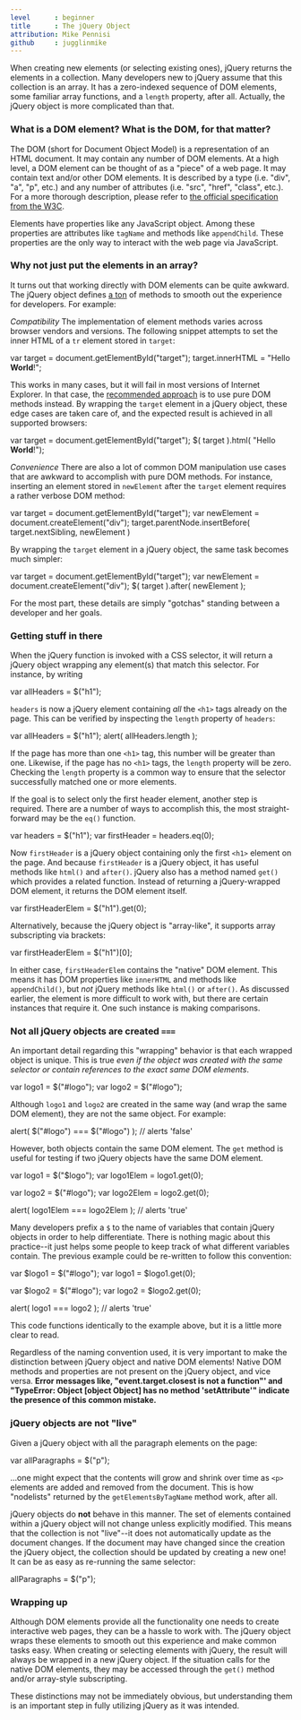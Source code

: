 ```yaml
---
level      : beginner
title      : The jQuery Object
attribution: Mike Pennisi
github     : jugglinmike
---
```

When creating new elements (or selecting existing ones), jQuery returns the elements in a collection.
Many developers new to jQuery assume that this collection is an array.
It has a zero-indexed sequence of DOM elements, some familiar array functions, and a `length` property, after all.
Actually, the jQuery object is more complicated than that.

### What is a DOM element? What is the DOM, for that matter?

The DOM (short for Document Object Model) is a representation of an HTML document.
It may contain any number of DOM elements.
At a high level, a DOM element can be thought of as a "piece" of a web page.
It may contain text and/or other DOM elements.
It is described by a type (i.e. "div", "a", "p", etc.) and any number of attributes (i.e. "src", "href", "class", etc.).
For a more thorough description, please refer to [the official specification from the W3C](http://www.w3.org/TR/DOM-Level-2-Core/core.html#ID-745549614).

Elements have properties like any JavaScript object.
Among these properties are attributes like `tagName` and methods like `appendChild`.
These properties are the only way to interact with the web page via JavaScript.

### Why not just put the elements in an array?

It turns out that working directly with DOM elements can be quite awkward.
The jQuery object defines [a ton](http://api.jquery.com/) of methods to smooth out the experience for developers.
For example:

*Compatibility*
The implementation of element methods varies across browser vendors and versions.
The following snippet attempts to set the inner HTML of a `tr` element stored in `target`:

<javascript caption="Setting the inner HTML with the native DOM API">
var target = document.getElementById("target");
target.innerHTML = "<td>Hello <b>World</b>!</td>";
</javascript>

This works in many cases, but it will fail in most versions of Internet Explorer.
In that case, the [recommended approach](http://www.quirksmode.org/dom/w3c_html.html) is to use pure DOM methods instead.
By wrapping the `target` element in a jQuery object, these edge cases are taken care of, and the expected result is achieved in all supported browsers:

<javascript caption="Setting the inner HTML with jQuery">
var target = document.getElementById("target");
$( target ).html( "<td>Hello <b>World</b>!</td>");
</javascript>

*Convenience*
There are also a lot of common DOM manipulation use cases that are awkward to accomplish with pure DOM methods.
For instance, inserting an element stored in `newElement` after the `target` element requires a rather verbose DOM method:

<javascript caption="Inserting a new element after another with the native DOM API">
var target = document.getElementById("target");
var newElement = document.createElement("div");
target.parentNode.insertBefore( target.nextSibling, newElement )
</javascript>

By wrapping the `target` element in a jQuery object, the same task becomes much simpler:

<javascript caption="Inserting a new element after another with jQuery">
var target = document.getElementById("target");
var newElement = document.createElement("div");
$( target ).after( newElement );
</javascript>

For the most part, these details are simply "gotchas" standing between a developer and her goals.

### Getting stuff in there

When the jQuery function is invoked with a CSS selector, it will return a jQuery object wrapping any element(s) that match this selector.
For instance, by writing

<javascript caption="Selecting all 'h1' tags">
var allHeaders = $("h1");
</javascript>

`headers` is now a jQuery element containing *all* the `<h1>` tags already on the page.
This can be verified by inspecting the `length` property of `headers`:

<javascript caption="Viewing the number of 'h1' tags on the page">
var allHeaders = $("h1");
alert( allHeaders.length );
</javascript>

If the page has more than one `<h1>` tag, this number will be greater than one.
Likewise, if the page has no `<h1>` tags, the `length` property will be zero.
Checking the `length` property is a common way to ensure that the selector successfully matched one or more elements.

If the goal is to select only the first header element, another step is required.
There are a number of ways to accomplish this, the most straight-forward may be the `eq()` function.

<javascript caption="Selecting only the first 'h1' element on the page (in a jQuery object)">
var headers = $("h1");
var firstHeader = headers.eq(0);
</javascript>

Now `firstHeader` is a jQuery object containing only the first `<h1>` element on the page.
And because `firstHeader` is a jQuery object, it has useful methods like `html()` and `after()`.
jQuery also has a method named `get()` which provides a related function.
Instead of returning a jQuery-wrapped DOM element, it returns the DOM element itself.

<javascript caption="Selecting only the first 'h1' element on the page">
var firstHeaderElem = $("h1").get(0);
</javascript>

Alternatively, because the jQuery object is "array-like", it supports array subscripting via brackets:

<javascript caption="Selecting only the first 'h1' element on the page (alternate approach)">
var firstHeaderElem = $("h1")[0];
</javascript>

In either case, `firstHeaderElem` contains the "native" DOM element.
This means it has DOM properties like `innerHTML` and methods like `appendChild()`, but *not* jQuery methods like `html()` or `after()`.
As discussed earlier, the element is more difficult to work with, but there are certain instances that require it.
One such instance is making comparisons.

### Not all jQuery objects are created `===`

An important detail regarding this "wrapping" behavior is that each wrapped object is unique.
This is true *even if the object was created with the same selector or contain references to the exact same DOM elements*.

<javascript caption="Creating two jQuery objects for the same element">
var logo1 = $("#logo");
var logo2 = $("#logo");
</javascript>

Although `logo1` and `logo2` are created in the same way (and wrap the same DOM element), they are not the same object.
For example:

<javascript caption="Comparing jQuery object">
alert( $("#logo") === $("#logo") ); // alerts 'false'
</javascript>

However, both objects contain the same DOM element.
The `get` method is useful for testing if two jQuery objects have the same DOM element.

<javascript caption="Comparing DOM elements">
var logo1 = $("$logo");
var logo1Elem = logo1.get(0);

var logo2 = $("#logo");
var logo2Elem = logo2.get(0);

alert( logo1Elem === logo2Elem ); // alerts 'true'
</javascript>

Many developers prefix a `$` to the name of variables that contain jQuery objects in order to help differentiate.
There is nothing magic about this practice--it just helps some people to keep track of what different variables contain.
The previous example could be re-written to follow this convention:

<javascript caption="Comparing DOM elements (with more readable variable names)">
var $logo1 = $("#logo");
var logo1 = $logo1.get(0);

var $logo2 = $("#logo");
var logo2 = $logo2.get(0);

alert( logo1 === logo2 ); // alerts 'true'
</javascript>

This code functions identically to the example above, but it is a little more clear to read.

Regardless of the naming convention used, it is very important to make the distinction between jQuery object and native DOM elements!
Native DOM methods and properties are not present on the jQuery object, and vice versa.
**Error messages like, "event.target.closest is not a function"' and "TypeError: Object [object Object] has no method 'setAttribute'" indicate the presence of this common mistake.**

### jQuery objects are not "live"

Given a jQuery object with all the paragraph elements on the page:

<javascript caption="Selecting all 'p' elements on the page">
var allParagraphs = $("p");
</javascript>

...one might expect that the contents will grow and shrink over time as `<p>` elements are added and removed from the document.
This is how "nodelists" returned by the `getElementsByTagName` method work, after all.

jQuery objects do **not** behave in this manner.
The set of elements contained within a jQuery object will not change unless explicitly modified.
This means that the collection is not "live"--it does not automatically update as the document changes.
If the document may have changed since the creation the jQuery object, the collection should be updated by creating a new one!
It can be as easy as re-running the same selector:

<javascript caption="Updating the selection">
allParagraphs = $("p");
</javascript>

### Wrapping up

Although DOM elements provide all the functionality one needs to create interactive web pages, they can be a hassle to work with.
The jQuery object wraps these elements to smooth out this experience and make common tasks easy.
When creating or selecting elements with jQuery, the result will always be wrapped in a new jQuery object.
If the situation calls for the native DOM elements, they may be accessed through the `get()` method and/or array-style subscripting.

These distinctions may not be immediately obvious, but understanding them is an important step in fully utilizing jQuery as it was intended.
